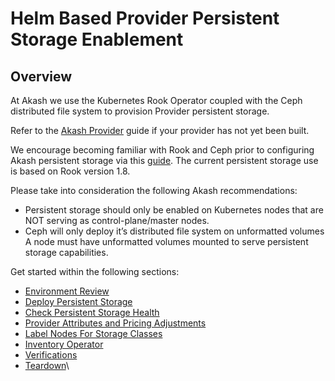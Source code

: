 # Helm Based Provider Persistent Storage Enablement



## **Overview**

At Akash we use the Kubernetes Rook Operator coupled with the Ceph distributed file system to provision Provider persistent storage.

Refer to the [ Akash Provider](../akash-cloud-provider-build-with-helm-charts/) guide if your provider has not yet been built.

We encourage becoming familiar with Rook and Ceph prior to configuring Akash persistent storage via this [guide](https://rook.github.io/docs/rook/v1.8/).  The current persistent storage use is based on Rook version 1.8.

Please take into consideration the following Akash recommendations:

* Persistent storage should only be enabled on Kubernetes nodes that are NOT serving as control-plane/master nodes.
* Ceph will only deploy it’s distributed file system on unformatted volumes  A node must have unformatted volumes mounted to serve persistent storage capabilities.

Get started within the following sections:

* [Environment Review](environment-review.md)
* [Deploy Persistent Storage](deploy-persistent-storage.md)
* [Check Persistent Storage Health](check-persistent-storage-health.md)
* [Provider Attributes and Pricing Adjustments](../provider-persistent-storage-enablement/provider-attributes-and-pricing-adjustments.md)
* [Label Nodes For Storage Classes](label-nodes-for-storage-classes.md)
* [Inventory Operator](inventory-operator.md)
* [Verifications](../provider-persistent-storage-enablement/verifications.md)
* [Teardown](../provider-persistent-storage-enablement/teardown.md)\


\
 <a href="#ensure-unformatted-drives" id="ensure-unformatted-drives"></a>
-------------------------------------------------------------------------

